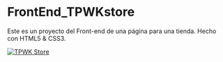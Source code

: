 # FrontEnd_TPWKstore
Este es un proyecto del Front-end de una página para una tienda. Hecho con HTML5 & CSS3.


[![TPWK Store](https://img.youtube.com/vi/6YIyHpNkE7A/0.jpg)](https://www.youtube.com/watch?v=6YIyHpNkE7A)
